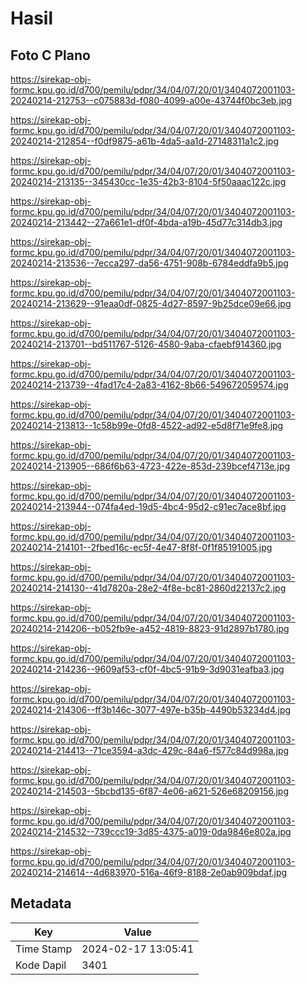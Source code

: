 # Hasil

## Foto C Plano

https://sirekap-obj-formc.kpu.go.id/d700/pemilu/pdpr/34/04/07/20/01/3404072001103-20240214-212753--c075883d-f080-4099-a00e-43744f0bc3eb.jpg

https://sirekap-obj-formc.kpu.go.id/d700/pemilu/pdpr/34/04/07/20/01/3404072001103-20240214-212854--f0df9875-a61b-4da5-aa1d-27148311a1c2.jpg

https://sirekap-obj-formc.kpu.go.id/d700/pemilu/pdpr/34/04/07/20/01/3404072001103-20240214-213135--345430cc-1e35-42b3-8104-5f50aaac122c.jpg

https://sirekap-obj-formc.kpu.go.id/d700/pemilu/pdpr/34/04/07/20/01/3404072001103-20240214-213442--27a661e1-df0f-4bda-a19b-45d77c314db3.jpg

https://sirekap-obj-formc.kpu.go.id/d700/pemilu/pdpr/34/04/07/20/01/3404072001103-20240214-213536--7ecca297-da56-4751-908b-6784eddfa9b5.jpg

https://sirekap-obj-formc.kpu.go.id/d700/pemilu/pdpr/34/04/07/20/01/3404072001103-20240214-213629--91eaa0df-0825-4d27-8597-9b25dce09e66.jpg

https://sirekap-obj-formc.kpu.go.id/d700/pemilu/pdpr/34/04/07/20/01/3404072001103-20240214-213701--bd511767-5126-4580-9aba-cfaebf914360.jpg

https://sirekap-obj-formc.kpu.go.id/d700/pemilu/pdpr/34/04/07/20/01/3404072001103-20240214-213739--4fad17c4-2a83-4162-8b66-549672059574.jpg

https://sirekap-obj-formc.kpu.go.id/d700/pemilu/pdpr/34/04/07/20/01/3404072001103-20240214-213813--1c58b99e-0fd8-4522-ad92-e5d8f71e9fe8.jpg

https://sirekap-obj-formc.kpu.go.id/d700/pemilu/pdpr/34/04/07/20/01/3404072001103-20240214-213905--686f6b63-4723-422e-853d-239bcef4713e.jpg

https://sirekap-obj-formc.kpu.go.id/d700/pemilu/pdpr/34/04/07/20/01/3404072001103-20240214-213944--074fa4ed-19d5-4bc4-95d2-c91ec7ace8bf.jpg

https://sirekap-obj-formc.kpu.go.id/d700/pemilu/pdpr/34/04/07/20/01/3404072001103-20240214-214101--2fbed16c-ec5f-4e47-8f8f-0f1f85191005.jpg

https://sirekap-obj-formc.kpu.go.id/d700/pemilu/pdpr/34/04/07/20/01/3404072001103-20240214-214130--41d7820a-28e2-4f8e-bc81-2860d22137c2.jpg

https://sirekap-obj-formc.kpu.go.id/d700/pemilu/pdpr/34/04/07/20/01/3404072001103-20240214-214206--b052fb9e-a452-4819-8823-91d2897b1780.jpg

https://sirekap-obj-formc.kpu.go.id/d700/pemilu/pdpr/34/04/07/20/01/3404072001103-20240214-214236--9609af53-cf0f-4bc5-91b9-3d9031eafba3.jpg

https://sirekap-obj-formc.kpu.go.id/d700/pemilu/pdpr/34/04/07/20/01/3404072001103-20240214-214306--ff3b146c-3077-497e-b35b-4490b53234d4.jpg

https://sirekap-obj-formc.kpu.go.id/d700/pemilu/pdpr/34/04/07/20/01/3404072001103-20240214-214413--71ce3594-a3dc-429c-84a6-f577c84d998a.jpg

https://sirekap-obj-formc.kpu.go.id/d700/pemilu/pdpr/34/04/07/20/01/3404072001103-20240214-214503--5bcbd135-6f87-4e06-a621-526e68209156.jpg

https://sirekap-obj-formc.kpu.go.id/d700/pemilu/pdpr/34/04/07/20/01/3404072001103-20240214-214532--739ccc19-3d85-4375-a019-0da9846e802a.jpg

https://sirekap-obj-formc.kpu.go.id/d700/pemilu/pdpr/34/04/07/20/01/3404072001103-20240214-214614--4d683970-516a-46f9-8188-2e0ab909bdaf.jpg


## Metadata

| Key        | Value               |
| ---------- | ------------------- |
| Time Stamp | 2024-02-17 13:05:41 |
| Kode Dapil | 3401                |



